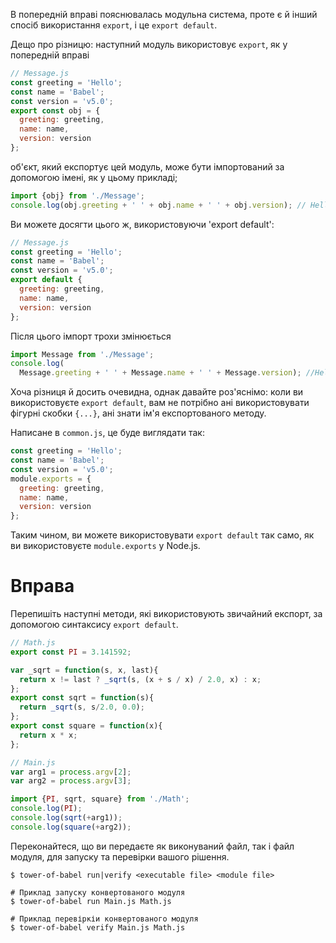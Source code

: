 В попередній вправі пояснювалась модульна система, проте є й інший спосіб використання `export`, і це `export default`.

Дещо про різницю: наступний модуль використовує `export`, як у попередній вправі

```javascript
// Message.js
const greeting = 'Hello';
const name = 'Babel';
const version = 'v5.0';
export const obj = {
  greeting: greeting,
  name: name,
  version: version
};
```

об'єкт, який експортує цей модуль, може бути імпортований за допомогою імені, як у цьому прикладі;

```javascript
import {obj} from './Message';
console.log(obj.greeting + ' ' + obj.name + ' ' + obj.version); // Hello Babel v5.0
```

Ви можете досягти цього ж, використовуючи 'export default':

```javascript
// Message.js
const greeting = 'Hello';
const name = 'Babel';
const version = 'v5.0';
export default {
  greeting: greeting,
  name: name,
  version: version
};
```

Після цього імпорт трохи змінюється

```javascript
import Message from './Message';
console.log(
  Message.greeting + ' ' + Message.name + ' ' + Message.version); //Hello Babel v5.0
```

Хоча різниця й досить очевидна, однак давайте роз'яснімо: коли ви використовуєте `export default`, вам не потрібно ані використовувати фігурні скобки `{...}`, ані знати ім'я експортованого методу.

Написане в `common.js`, це буде виглядати так:

```javascript
const greeting = 'Hello';
const name = 'Babel';
const version = 'v5.0';
module.exports = {
  greeting: greeting,
  name: name,
  version: version
};
```

Таким чином, ви можете використовувати `export default` так само, як ви використовуєте `module.exports` у Node.js.

# Вправа

Перепишіть наступні методи, які використовують звичайний експорт, за допомогою синтаксису `export default`.

```javascript
// Math.js
export const PI = 3.141592;

var _sqrt = function(s, x, last){
  return x != last ? _sqrt(s, (x + s / x) / 2.0, x) : x;
};
export const sqrt = function(s){
  return _sqrt(s, s/2.0, 0.0);
};
export const square = function(x){
  return x * x;
};
```

```javascript
// Main.js
var arg1 = process.argv[2];
var arg2 = process.argv[3];

import {PI, sqrt, square} from './Math';
console.log(PI);
console.log(sqrt(+arg1));
console.log(square(+arg2));
```

Переконайтеся, що ви передаєте як виконуваний файл, так і файл модуля, для запуску та перевірки вашого рішення.

```
$ tower-of-babel run|verify <executable file> <module file>

# Приклад запуску конвертованого модуля
$ tower-of-babel run Main.js Math.js

# Приклад перевіркіи конвертованого модуля
$ tower-of-babel verify Main.js Math.js
```
